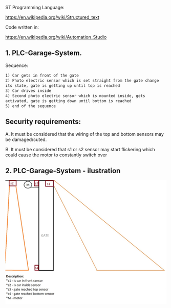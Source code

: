 ST Programming Language:

https://en.wikipedia.org/wiki/Structured_text

Code written in:

https://en.wikipedia.org/wiki/Automation_Studio


## 1. PLC-Garage-System.

Sequence:

    1) Car gets in front of the gate
    2) Photo electric sensor which is set straight from the gate change its state, gate is getting up until top is reached
    3) Car drives inside
    4) Second photo electric sensor which is mounted inside, gets activated, gate is getting down until bottom is reached
    5) end of the sequence

## Security requirements:
A. It must be considered that the wiring of the top and bottom sensors may be damaged/cuted.

B. It must be considered that s1 or s2 sensor may start flickering which could cause the motor to constantly switch over

## 2. PLC-Garage-System - ilustration
![Ilustration](./overview.jpg)

